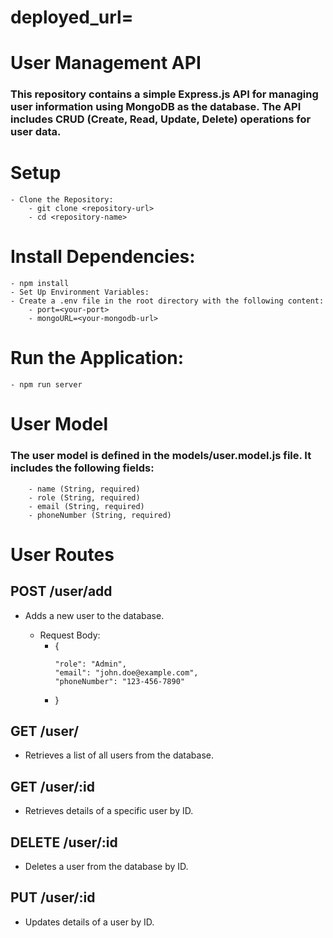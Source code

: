 # deployed_url=

# User Management API

### This repository contains a simple Express.js API for managing user information using MongoDB as the database. The API includes CRUD (Create, Read, Update, Delete) operations for user data.

# Setup

    - Clone the Repository:
        - git clone <repository-url>
        - cd <repository-name>

# Install Dependencies:

    - npm install
    - Set Up Environment Variables:
    - Create a .env file in the root directory with the following content:
        - port=<your-port>
        - mongoURL=<your-mongodb-url>

# Run the Application:

    - npm run server

# User Model

### The user model is defined in the models/user.model.js file. It includes the following fields:

        - name (String, required)
        - role (String, required)
        - email (String, required)
        - phoneNumber (String, required)

# User Routes

## POST /user/add

- Adds a new user to the database.

  - Request Body:
    - {
      ```"name": "John Doe",
      "role": "Admin",
      "email": "john.doe@example.com",
      "phoneNumber": "123-456-7890"
      ```
    - }

## GET /user/

- Retrieves a list of all users from the database.

## GET /user/:id

- Retrieves details of a specific user by ID.

## DELETE /user/:id

- Deletes a user from the database by ID.

## PUT /user/:id

- Updates details of a user by ID.
